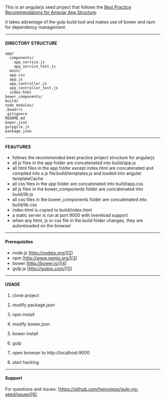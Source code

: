 This is an angularjs seed project that follows the [Best Practice Recommendations for Angular App Structure][1].

It takes advantage of the gulp build tool and makes use of bower and npm for
dependency management.

-----

#### DIRECTORY STRUCTURE ####

    app/
      components/
        app_service.js
        app_service_test.js
      main/
      app.css
      app.js
      app_controller.js
      app_controller_test.js
      index.html
    bower_components/
    build/
    node_modules/
    .bowerrc
    .gitignore
    README.md
    bower.json
    gulpgile.js
    package.json

-----

#### FEAUTURES ####
- follows the recommended best practice project structure for angularjs
- all js files in the app folder are concatenated into build/app.js
- all html files in the app folder except index.html are concatenated and compiled into a js file:build/templates.js and loaded into angular templateCache
- all css files in the app folder are concatenated into build/app.css
- all js files in the bower_components folder are concatenated into build/lib.js
- all css files in the bower_components folder are concatenated into build/lib.css
- index.html is copied to build/index.html
- a static server is run at port 9000 with livereload support
- when any html, js or css file in the build folder changes, they are autoreloaded on the browser

-----

#### Prerequisites ####
- node.js [http://nodejs.org/][2]
- npm [http://www.npmjs.org/][3]
- bower [http://bower.io/][4]
- gulp.js [http://gulpjs.com/][5]

-----

#### USAGE ####
1) clone project

2) modify package.json

3) npm install

4) modify bower.json

5) bower install

6) gulp

7) open browser to http://localhost:9000

8) start hacking

----

#### Support ####
For questions and issues: [https://github.com/henyojess/gulp-ng-seed/issues][6]


  [1]: https://docs.google.com/document/d/1XXMvReO8-Awi1EZXAXS4PzDzdNvV6pGcuaF4Q9821Es/pub
  [2]: http://nodejs.org/
  [3]: http://www.npmjs.org/
  [4]: http://bower.io/
  [5]: http://gulpjs.com/
  [6]: https://github.com/henyojess/gulp-ng-seed/issues
